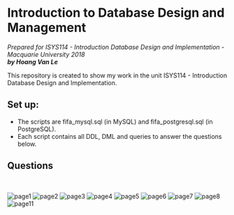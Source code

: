 # Introduction to Database Design and Management
*Prepared for ISYS114 - Introduction Database Design and Implementation - Macquarie University 2018* <br>
***by Hoang Van Le***

This repository is created to show my work in the unit ISYS114 - Introduction Database Design and Implementation. <br>
## Set up:
* The scripts are fifa_mysql.sql (in MySQL) and fifa_postgresql.sql (in PostgreSQL).
* Each script contains all DDL, DML and queries to answer the questions below.
## Questions
<br>

![page1](Questions\ISYS114_2018_a2_QUESTIONS-V1_Page_01.png)
![page2](Questions\ISYS114_2018_a2_QUESTIONS-V1_Page_02.png)
![page3](Questions\ISYS114_2018_a2_QUESTIONS-V1_Page_03.png)
![page4](Questions\ISYS114_2018_a2_QUESTIONS-V1_Page_04.png)
![page5](Questions\ISYS114_2018_a2_QUESTIONS-V1_Page_05.png)
![page6](Questions\ISYS114_2018_a2_QUESTIONS-V1_Page_06.png)
![page7](Questions\ISYS114_2018_a2_QUESTIONS-V1_Page_07.png)
![page8](Questions\ISYS114_2018_a2_QUESTIONS-V1_Page_08.png)
![page11](Questions\ISYS114_2018_a2_QUESTIONS-V1_Page_11.png)






